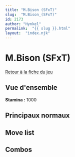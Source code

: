 ```yaml
---
title: "M.Bison (SFxT)"
slug:  "M.Bison_(SFxT)"
id: 2173
author: "Hynkel"
permalink:  "{{ slug }}.html"
layout:  "index.njk"
---
```


# M.Bison (SFxT)

[Retour à la fiche du jeu](Street_Fighter_x_Tekken "wikilink")

## Vue d'ensemble

**Stamina :** 1000

## Principaux normaux

## Move list

## Combos
